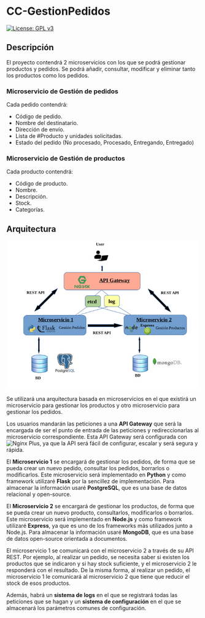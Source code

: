 # CC-GestionPedidos

[![License: GPL v3](https://img.shields.io/badge/License-GPL%20v3-blue.svg)](https://www.gnu.org/licenses/gpl-3.0)

## Descripción

El proyecto contendrá 2 microservicios con los que se podrá gestionar productos y pedidos. Se podrá añadir, consultar, modificar y eliminar tanto los productos como los pedidos.

### Microservicio de Gestión de pedidos  

Cada pedido contendrá:  

- Código de pedido.
- Nombre del destinatario.
- Dirección de envío.
- Lista de #Producto y unidades solicitadas.
- Estado del pedido (No procesado, Procesado, Entregando, Entregado)

### Microservicio de Gestión de productos

Cada producto contendrá:  

- Código de producto.
- Nombre.
- Descripción.
- Stock.
- Categorías.

## Arquitectura

![Diagrama arquitectura](doc/img/diagrama-arquitectura.png)  

Se utilizará una arquitectura basada en microservicios en el que existirá un microservicio para gestionar los productos y otro microservicio para gestionar los pedidos.  

Los usuarios mandarán las peticiones a una **API Gateway** que será la encargada de ser el punto de entrada de las peticiones y redireccionarlas al microservicio correspondiente. Esta API Gateway será configurada con ![Nginx Plus](https://www.nginx.com/solutions/api-management-gateway/), ya que la API será fácil de configurar, escalar y será segura y rápida.

El **Microservicio 1** se encargará de gestionar los pedidos, de forma que se pueda crear un nuevo pedido, consultar los pedidos, borrarlos o modificarlos. Este microservicio será implementado en **Python** y como framework utilizaré **Flask** por la sencillez de implementación. Para almacenar la información usaré **PostgreSQL**, que es una base de datos relacional y open-source.  

El **Microservicio 2** se encargará de gestionar los productos, de forma que se pueda crear un nuevo producto, consultarlos, modificarlos o borrarlos. Este microservicio será implementado en **Node.js** y como framework utilizaré **Express**, ya que es uno de los frameworks más utilizados junto a Node.js. Para almacenar la información usaré **MongoDB**, que es una base de datos open-source orientada a documentos.

El microservicio 1 se comunicará con el microservicio 2 a través de su API REST. Por ejemplo, al realizar un pedido, se necesita saber si existen los productos que se indicaron y si hay stock suficiente, y el microservicio 2 le responderá con el resultado. De la misma forma, al realizar un pedido, el microservicio 1 le comunicará al microservicio 2 que tiene que reducir el stock de esos productos.

Además, habrá un **sistema de logs** en el que se registrará todas las peticiones que se hagan y un **sistema de configuración** en el que se almacenará los parámetros comunes de configuración.  
